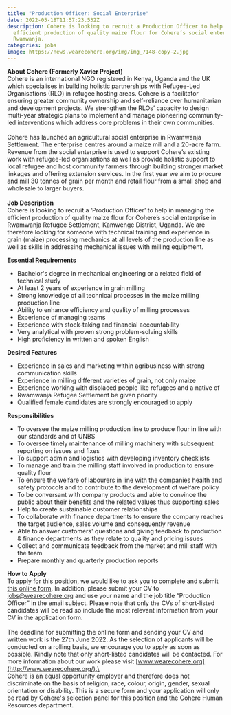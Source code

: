 ```yaml
---
title: "Production Officer: Social Enterprise"
date: 2022-05-18T11:57:23.532Z
description: Cohere is looking to recruit a Production Officer to help manage
  efficient production of quality maize flour for Cohere’s social enterprise in
  Rwamwanja.
categories: jobs
image: https://news.wearecohere.org/img/img_7148-copy-2.jpg
---
```

**About Cohere (Formerly Xavier Project)**\
Cohere is an international NGO registered in Kenya, Uganda and the UK which specialises in building holistic partnerships with Refugee-Led Organisations (RLO) in refugee hosting areas. Cohere is a facilitator ensuring greater community ownership and self-reliance over humanitarian and development projects. We strengthen the RLOs’ capacity to design multi-year strategic plans to implement and manage pioneering community-led interventions which address core problems in their own communities.\
\
Cohere has launched an agricultural social enterprise in Rwamwanja Settlement. The enterprise centres around a maize mill and a 20-acre farm. Revenue from the social enterprise is used to support Cohere’s existing work with refugee-led organisations as well as provide holistic support to local refugee and host community farmers through building stronger market linkages and offering extension services. In the first year we aim to procure and mill 30 tonnes of grain per month and retail flour from a small shop and wholesale to larger buyers.  \
\
**Job Description**\
Cohere is looking to recruit a ‘Production Officer’ to help in managing the efficient production of quality maize flour for Cohere’s social enterprise in Rwamwanja Refugee Settlement, Kamwenge District, Uganda. We are therefore looking for someone with technical training and experience in grain (maize) processing mechanics at all levels of the production line as well as skills in addressing mechanical issues with milling equipment.

**Essential Requirements**

* Bachelor's degree in mechanical engineering or a related field of technical study 
* At least 2 years of experience in grain milling
* Strong knowledge of all technical processes in the maize milling production line
* Ability to enhance efficiency and quality of milling processes
* Experience of managing teams
* Experience with stock-taking and financial accountability
* Very analytical with proven strong problem-solving skills
* High proficiency in written and spoken English

**Desired Features**

* Experience in sales and marketing within agribusiness with strong communication skills
* Experience in milling different varieties of grain, not only maize
* Experience working with displaced people like refugees and a native of
* Rwamwanja Refugee Settlement be given priority
* Qualified female candidates are strongly encouraged to apply

**Responsibilities**

* To oversee the maize milling production line to produce flour in line with our standards and of UNBS
* To oversee timely maintenance of milling machinery with subsequent reporting on issues and fixes
* To support admin and logistics with developing inventory checklists
* To manage and train the milling staff involved in production to ensure quality flour
* To ensure the welfare of labourers in line with the companies health and safety protocols and to contribute to the development of welfare policy
* To be conversant with company products and able to convince the public about their benefits and the related values thus supporting sales
* Help to create sustainable customer relationships
* To collaborate with finance departments to ensure the company reaches the target audience, sales volume and consequently revenue
* Able to answer customers' questions and giving feedback to production & finance departments as they relate to quality and pricing issues
* Collect and communicate feedback from the market and mill staff with the team
* Prepare monthly and quarterly production reports

**How to Apply**\
To apply for this position, we would like to ask you to complete and submit [this online form](https://docs.google.com/forms/d/e/1FAIpQLSeNBXFwf_AoyCFjdtqctsWG5eBe8OpoRkofuSrzBlD3wXJFKA/viewform). In addition, please submit your CV to [jobs@wearecohere.org](mailto:jobs@wearecohere.org) and use your name and the job title “Production Officer” in the email subject. Please note that only the CVs of short-listed candidates will be read so include the most relevant information from your CV in the application form.\
\
The deadline for submitting the online form and sending your CV and written work is the 27th June 2022. As the selection of applicants will be conducted on a rolling basis, we encourage you to apply as soon as possible. Kindly note that only short-listed candidates will be contacted. For more information about our work please visit [www.wearecohere.org](http://www.wearecohere.org/).\
\
Cohere is an equal opportunity employer and therefore does not discriminate on the basis of religion, race, colour, origin, gender, sexual orientation or disability. This is a secure form and your application will only be read by Cohere's selection panel for this position and the Cohere Human Resources department.